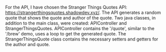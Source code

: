 For the API, I have chosen the Stranger Things Quotes API: https://strangerthingsquotes.shadowdev.xyz/.
The API generates a random quote that shows the quote and author of the quote.
Two java classes, in addition to the main class, were created: APIController and StrangerThingsQuotes.
APIController contains the '/quote', similar to the '/brew' demo, uses a loop to get the generated quote.
The StrangerThingsQuote class contains the necessary setters and getters for the author and quote.

